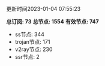 更新时间2023-01-04 07:55:23

**总订阅: 73**
**总节点: 1554**
**有效节点: 747**
- ss节点: 344
- trojan节点: 171
- v2ray节点: 230
- ssr节点: 2
